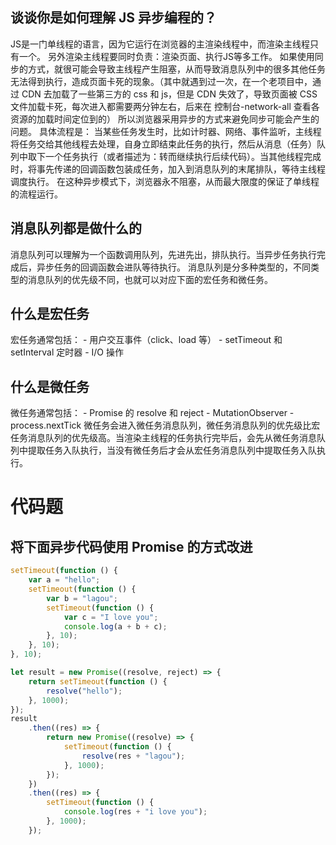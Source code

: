 ## 谈谈你是如何理解 JS 异步编程的？

JS是一门单线程的语言，因为它运行在浏览器的主渲染线程中，而渲染主线程只有一个。
另外渲染主线程要同时负责：渲染页面、执行JS等多工作。
如果使用同步的方式，就很可能会导致主线程产生阻塞，从而导致消息队列中的很多其他任务无法得到执行，造成页面卡死的现象。（其中就遇到过一次，在一个老项目中，通过 CDN 去加载了一些第三方的 css 和 js，但是 CDN 失效了，导致页面被 CSS 文件加载卡死，每次进入都需要两分钟左右，后来在 控制台-network-all 查看各资源的加载时间定位到的）
所以浏览器采用异步的方式来避免同步可能会产生的问题。
具体流程是：
当某些任务发生时，比如计时器、网络、事件监听，主线程将任务交给其他线程去处理，自身立即结束此任务的执行，然后从消息（任务）队列中取下一个任务执行（或者描述为：转而继续执行后续代码）。当其他线程完成时，将事先传递的回调函数包装成任务，加入到消息队列的末尾排队，等待主线程调度执行。
在这种异步模式下，浏览器永不阻塞，从而最大限度的保证了单线程的流程运行。


## 消息队列都是做什么的
消息队列可以理解为一个函数调用队列，先进先出，排队执行。当异步任务执行完成后，异步任务的回调函数会进队等待执行。
消息队列是分多种类型的，不同类型的消息队列的优先级不同，也就可以对应下面的宏任务和微任务。


## 什么是宏任务
宏任务通常包括：
    - 用户交互事件（click、load 等）
    - setTimeout 和 setInterval 定时器
    - I/O 操作

## 什么是微任务
微任务通常包括：
    - Promise 的 resolve 和 reject
    - MutationObserver
    - process.nextTick
微任务会进入微任务消息队列，微任务消息队列的优先级比宏任务消息队列的优先级高。当渲染主线程的任务执行完毕后，会先从微任务消息队列中提取任务入队执行，当没有微任务后才会从宏任务消息队列中提取任务入队执行。


# 代码题

## 将下面异步代码使用 Promise 的方式改进
```javascript
setTimeout(function () {
    var a = "hello";
    setTimeout(function () {
        var b = "lagou";
        setTimeout(function () {
            var c = "I love you";
            console.log(a + b + c);
        }, 10);
    }, 10);
}, 10);
```

```javascript
let result = new Promise((resolve, reject) => {
	return setTimeout(function () {
		resolve("hello");
	}, 1000);
});
result
	.then((res) => {
		return new Promise((resolve) => {
			setTimeout(function () {
				resolve(res + "lagou");
			}, 1000);
		});
	})
	.then((res) => {
		setTimeout(function () {
			console.log(res + "i love you");
		}, 1000);
	});
```

